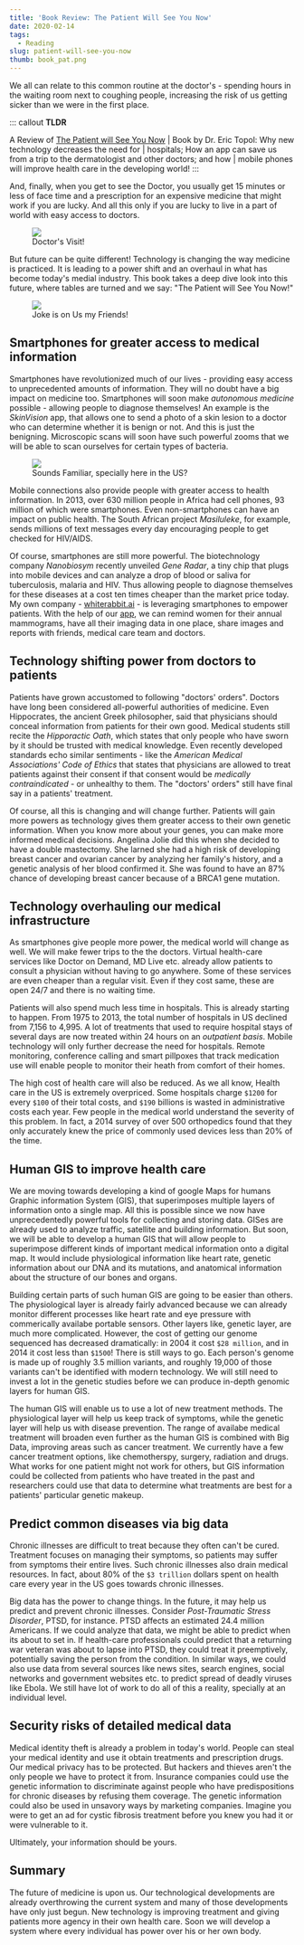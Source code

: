 ```yaml
---
title: 'Book Review: The Patient Will See You Now'
date: 2020-02-14
tags:
  - Reading
slug: patient-will-see-you-now
thumb: book_pat.png
---
```


We all can relate to this common routine at the doctor's - spending hours in the waiting room next
to coughing people, increasing the risk of us getting sicker than we were in the first place.

::: callout
**TLDR**

A Review of [The Patient will See You Now](https://www.amazon.com/Patient-Will-See-You-Now/dp/0465040020) |
Book by Dr. Eric Topol: Why new technology decreases the need for | hospitals; How an app can
save us from a trip to the dermatologist and other doctors; and how | mobile phones will improve
health care in the developing world!
:::

And, finally, when you get to see the Doctor, you usually get 15 minutes or less of face time and a
prescription for an expensive medicine that might work if you are lucky. And all this only if you
are lucky to live in a part of world with easy access to doctors.

<figure>
  <img src="https://imgs.xkcd.com/comics/doctor_visit.png">
  <figcaption class="text-center">
    Doctor's Visit!
  </figcaption>
</figure>

But future can be quite different! Technology is changing the way medicine is practiced. It is
leading to a power shift and an overhaul in what has become today's medial industry. This book
takes a deep dive look into this future, where tables are turned and we say: "The Patient will See
You Now!"

<figure>
  <img src="https://pbs.twimg.com/media/EQbAMUxUYAAvXec?format=jpg&name=small">
  <figcaption class="text-center">
    Joke is on Us my Friends!
  </figcaption>
</figure>

## Smartphones for greater access to medical information

Smartphones have revolutionized much of our lives - providing easy access to unprecedented amounts
of information. They will no doubt have a big impact on medicine too. Smartphones will soon make
_autonomous medicine_ possible - allowing people to diagnose themselves! An example is the
_SkinVision_ app, that allows one to send a photo of a skin lesion to a doctor who can determine
whether it is benign or not. And this is just the benigning. Microscopic scans will soon have such
powerful zooms that we will be able to scan ourselves for certain types of bacteria.

<figure>
  <img src="https://pbs.twimg.com/media/EQa_8yyUwAIHl-2?format=jpg&name=small">
  <figcaption class="text-center">
    Sounds Familiar, specially here in the US?
  </figcaption>
</figure>

Mobile connections also provide people with greater access to health information. In 2013, over 630
million people in Africa had cell phones, 93 million of which were smartphones. Even
non-smartphones can have an impact on public health. The South African project _Masiluleke_, for
example, sends millions of text messages every day encouraging people to get checked for HIV/AIDS.

Of course, smartphones are still more powerful. The biotechnology company _Nanobiosym_ recently
unveiled _Gene Radar_, a tiny chip that plugs into mobile devices and can analyze a drop of blood
or saliva for tuberculosis, malaria and HIV. Thus allowing people to diagnose themselves for these
diseases at a cost ten times cheaper than the market price today. My own company -
[whiterabbit.ai](https://whiterabbit.ai/) - is leveraging smartphones to empower patients. With the
help of our [app](https://apps.apple.com/us/app/whiterabbit-app/id1459556883), we can remind women
for their annual mammograms, have all their imaging data in one place, share images and reports
with friends, medical care team and doctors.

## Technology shifting power from doctors to patients

Patients have grown accustomed to following "doctors' orders". Doctors have long been considered
all-powerful authorities of medicine. Even Hippocrates, the ancient Greek philosopher, said that
physicians should conceal information from patients for their own good. Medical students still
recite the _Hipporactic Oath_, which states that only people who have sworn by it should be trusted
with medical knowledge. Even recently developed standards echo similar sentiments - like the
_American Medical Associations' Code of Ethics_ that states that physicians are allowed to treat
patients against their consent if that consent would be _medically contraindicated_ - or unhealthy
to them. The "doctors' orders" still have final say in a patients' treatment.

Of course, all this is changing and will change further. Patients will gain more powers as
technology gives them greater access to their own genetic information. When you know more about
your genes, you can make more informed medical decisions. Angelina Jolie did this when she decided
to have a double mastectomy. She larned she had a high risk of developing breast cancer and ovarian
cancer by analyzing her family's history, and a genetic analysis of her blood confirmed it. She was
found to have an 87% chance of developing breast cancer because of a BRCA1 gene mutation.

## Technology overhauling our medical infrastructure

As smartphones give people more power, the medical world will change as well. We will make fewer
trips to the the doctors. Virtual health-care services like Doctor on Demand, MD Live etc. already
allow patients to consult a physician without having to go anywhere. Some of these services are
even cheaper than a regular visit. Even if they cost same, these are open 24/7 and there is no
waiting time.

Patients will also spend much less time in hospitals. This is already starting to happen. From 1975
to 2013, the total number of hospitals in US declined from 7,156 to 4,995. A lot of treatments that
used to require hospital stays of several days are now treated within 24 hours on an _outpatient
basis_. Mobile technology will only further decrease the need for hospitals. Remote monitoring,
conference calling and smart pillpoxes that track medication use will enable people to monitor
their heath from comfort of their homes.

The high cost of health care will also be reduced. As we all know, Health care in the US is
extremely overpriced. Some hospitals charge `$1200` for every `$100` of their total costs, and `$190`
billions is wasted in administrative costs each year. Few people in the medical world understand
the severity of this problem. In fact, a 2014 survey of over 500 orthopedics found that they only
accurately knew the price of commonly used devices less than 20% of the time.

## Human GIS to improve health care

We are moving towards developing a kind of google Maps for humans Graphic information System (GIS),
that superimposes multiple layers of information onto a single map. All this is possible since we
now have unprecedentedly powerful tools for collecting and storing data. GISes are already used to
analyze traffic, satellite and building information. But soon, we will be able to develop a human
GIS that will allow people to superimpose different kinds of important medical information onto a
digital map. It would include physiological information like heart rate, genetic information about
our DNA and its mutations, and anatomical information about the structure of our bones and organs.

Building certain parts of such human GIS are going to be easier than others. The physiological
layer is already fairly advanced because we can already monitor different processes like heart rate
and eye pressure with commerically availabe portable sensors. Other layers like, genetic layer, are
much more complicated. However, the cost of getting our genome sequenced has decreased
dramatically: in 2004 it cost `$28 million`, and in 2014 it cost less than `$1500`! There is still
ways to go. Each person's genome is made up of roughly 3.5 million variants, and roughly 19,000 of
those variants can't be identified with modern technology. We will still need to invest a lot in
the genetic studies before we can produce in-depth genomic layers for human GIS.

The human GIS will enable us to use a lot of new treatment methods. The physiological layer will
help us keep track of symptoms, while the genetic layer will help us with disease prevention. The
range of availabe medical treatment will broaden even further as the human GIS is combined with Big
Data, improving areas such as cancer treatment. We currently have a few cancer treatment options,
like chemotherspy, surgery, radiation and drugs. What works for one patient might not work for
others, but GIS information could be collected from patients who have treated in the past and
researchers could use that data to determine what treatments are best for a patients' particular
genetic makeup.

## Predict common diseases via big data

Chronic illnesses are difficult to treat because they often can't be cured. Treatment focuses on
managing their symptoms, so patients may suffer from symptoms their entire lives. Such chronic
illnesses also drain medical resources. In fact, about 80% of the `$3 trillion` dollars spent on
health care every year in the US goes towards chronic illnesses.

Big data has the power to change things. In the future, it may help us predict and prevent chronic
illnesses. Consider _Post-Traumatic Stress Disorder_, PTSD, for instance. PTSD affects an estimated
24.4 million Americans. If we could analyze that data, we might be able to predict when its about
to set in. If health-care professionals could predict that a returning war veteran was about to
lapse into PTSD, they could treat it preemptively, potentially saving the person from the
condition. In similar ways, we could also use data from several sources like news sites, search
engines, social networks and government websites etc. to predict spread of deadly viruses like
Ebola. We still have lot of work to do all of this a reality, specially at an individual level.

## Security risks of detailed medical data

Medical identity theft is already a problem in today's world. People can steal your medical
identity and use it obtain treatments and prescription drugs. Our medical privacy has to be
protected. But hackers and thieves aren't the only people we have to protect it from. Insurance
companies could use the genetic information to discriminate against people who have predispositions
for chronic diseases by refusing them coverage. The genetic information could also be used in
unsavory ways by marketing companies. Imagine you were to get an ad for cystic fibrosis treatment
before you knew you had it or were vulnerable to it.

Ultimately, your information should be yours.

## Summary

The future of medicine is upon us. Our technological developments are already overthrowing the
current system and many of those developments have only just begun. New technology is improving
treatment and giving patients more agency in their own health care. Soon we will develop a system
where every individual has power over his or her own body.
